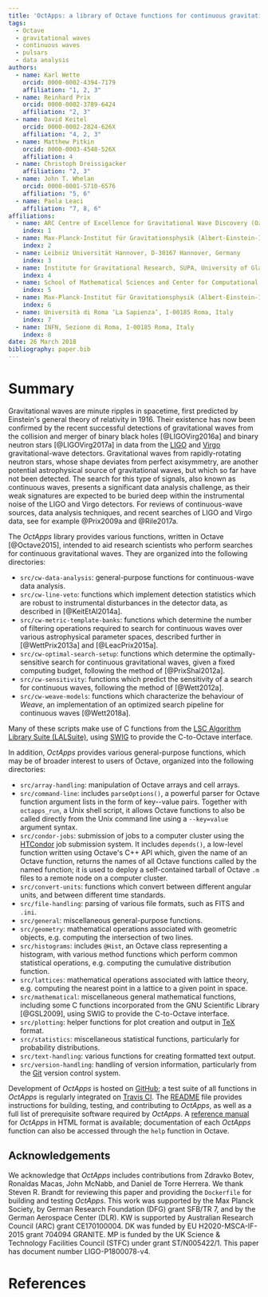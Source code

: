 ```yaml
---
title: 'OctApps: a library of Octave functions for continuous gravitational-wave data analysis'
tags:
  - Octave
  - gravitational waves
  - continuous waves
  - pulsars
  - data analysis
authors:
  - name: Karl Wette
    orcid: 0000-0002-4394-7179
    affiliation: "1, 2, 3"
  - name: Reinhard Prix
    orcid: 0000-0002-3789-6424
    affiliation: "2, 3"
  - name: David Keitel
    orcid: 0000-0002-2824-626X
    affiliation: "4, 2, 3"
  - name: Matthew Pitkin
    orcid: 0000-0003-4548-526X
    affiliation: 4
  - name: Christoph Dreissigacker
    affiliation: "2, 3"
  - name: John T. Whelan
    orcid: 0000-0001-5710-6576
    affiliation: "5, 6"
  - name: Paola Leaci
    affiliation: "7, 8, 6"
affiliations:
  - name: ARC Centre of Excellence for Gravitational Wave Discovery (OzGrav) and Centre for Gravitational Physics, Research School of Physics and Engineering, The Australian National University, ACT 0200, Australia
    index: 1
  - name: Max-Planck-Institut für Gravitationsphysik (Albert-Einstein-Institut), D-30167 Hannover, Germany
    index: 2
  - name: Leibniz Universität Hannover, D-30167 Hannover, Germany
    index: 3
  - name: Institute for Gravitational Research, SUPA, University of Glasgow, Glasgow G12 8QQ, U.K.
    index: 4
  - name: School of Mathematical Sciences and Center for Computational Relativity & Gravitation, Rochester Institute of Technology, Rochester, NY 14623, U.S.A.
    index: 5
  - name: Max-Planck-Institut für Gravitationsphysik (Albert-Einstein-Institut), D-14476 Golm, Germany
    index: 6
  - name: Università di Roma ‘La Sapienza’, I-00185 Roma, Italy
    index: 7
  - name: INFN, Sezione di Roma, I-00185 Roma, Italy
    index: 8
date: 26 March 2018
bibliography: paper.bib
---
```


# Summary

Gravitational waves are minute ripples in spacetime, first predicted by Einstein's general theory of relativity in 1916.
Their existence has now been confirmed by the recent successful detections of gravitational waves from the collision and merger of binary black holes [@LIGOVirg2016a] and binary neutron stars [@LIGOVirg2017a] in data from the [LIGO](https://www.ligo.org) and [Virgo](http://www.virgo-gw.eu) gravitational-wave detectors.
Gravitational waves from rapidly-rotating neutron stars, whose shape deviates from perfect axisymmetry, are another potential astrophysical source of gravitational waves, but which so far have not been detected.
The search for this type of signals, also known as continuous waves, presents a significant data analysis challenge, as their weak signatures are expected to be buried deep within the instrumental noise of the LIGO and Virgo detectors.
For reviews of continuous-wave sources, data analysis techniques, and recent searches of LIGO and Virgo data, see for example @Prix2009a and @Rile2017a.

The *OctApps* library provides various functions, written in Octave [@Octave2015], intended to aid research scientists who perform searches for continuous gravitational waves.
They are organized into the following directories:

- `src/cw-data-analysis`: general-purpose functions for continuous-wave data analysis.
- `src/cw-line-veto`: functions which implement detection statistics which are robust to instrumental disturbances in the detector data, as described in [@KeitEtAl2014a].
- `src/cw-metric-template-banks`: functions which determine the number of filtering operations required to search for continuous waves over various astrophysical parameter spaces, described further in [@WettPrix2013a] and [@LeacPrix2015a].
- `src/cw-optimal-search-setup`: functions which determine the optimally-sensitive search for continuous gravitational waves, given a fixed computing budget, following the method of [@PrixShal2012a].
- `src/cw-sensitivity`: functions which predict the sensitivity of a search for continuous waves, following the method of [@Wett2012a].
- `src/cw-weave-models`: functions which characterize the behaviour of *Weave*, an implementation of an optimized search pipeline for continuous waves [@Wett2018a].

Many of these scripts make use of C functions from the [LSC Algorithm Library Suite (LALSuite)](https://wiki.ligo.org/DASWG/LALSuite), using [SWIG](http://www.swig.org) to provide the C-to-Octave interface.

In addition, *OctApps* provides various general-purpose functions, which may be of broader interest to users of Octave, organized into the following directories:

- `src/array-handling`: manipulation of Octave arrays and cell arrays.
- `src/command-line`: includes `parseOptions()`, a powerful parser for Octave function argument lists in the form of key--value pairs. Together with `octapps_run`, a Unix shell script, it allows Octave functions to also be called directly from the Unix command line using a `--key=value` argument syntax.
- `src/condor-jobs`: submission of jobs to a computer cluster using the [HTCondor](https://research.cs.wisc.edu/htcondor) job submission system. It includes `depends()`, a low-level function written using Octave's C++ API which, given the name of an Octave function, returns the names of all Octave functions called by the named function; it is used to deploy a self-contained tarball of Octave `.m` files to a remote node on a computer cluster.
- `src/convert-units`: functions which convert between different angular units, and between different time standards.
- `src/file-handling`: parsing of various file formats, such as FITS and `.ini`.
- `src/general`: miscellaneous general-purpose functions.
- `src/geometry`: mathematical operations associated with geometric objects, e.g. computing the intersection of two lines.
- `src/histograms`: includes `@Hist`, an Octave class representing a histogram, with various method functions which perform common statistical operations, e.g. computing the cumulative distribution function.
- `src/lattices`: mathematical operations associated with lattice theory, e.g. computing the nearest point in a lattice to a given point in space.
- `src/mathematical`: miscellaneous general mathematical functions, including some C functions incorporated from the GNU Scientific Library [@GSL2009], using SWIG to provide the C-to-Octave interface.
- `src/plotting`: helper functions for plot creation and output in [TeX](https://www.tug.org) format.
- `src/statistics`: miscellaneous statistical functions, particularly for probability distributions.
- `src/text-handling`: various functions for creating formatted text output.
- `src/version-handling`: handling of version information, particularly from the [Git](https://git-scm.com) version control system.

Development of *OctApps* is hosted on [GitHub](https://github.com/octapps/octapps); a test suite of all functions in *OctApps* is regularly integrated on [Travis CI](https://travis-ci.org/octapps/octapps).
The [README](https://github.com/octapps/octapps/blob/master/README.md) file provides instructions for building, testing, and contributing to *OctApps*, as well as a full list of prerequisite software required by *OctApps*.
A [reference manual](https://octapps.github.io) for *OctApps* in HTML format is available; documentation of each *OctApps* function can also be accessed through the `help` function in Octave.

## Acknowledgements

We acknowledge that *OctApps* includes contributions from Zdravko Botev, Ronaldas Macas, John McNabb, and Daniel de Torre Herrera.
We thank Steven R. Brandt for reviewing this paper and providing the `Dockerfile` for building and testing *OctApps*.
This work was supported by the Max Planck Society, by German Research Foundation (DFG) grant SFB/TR 7, and by the German Aerospace Center (DLR).
KW is supported by Australian Research Council (ARC) grant CE170100004.
DK was funded by EU H2020-MSCA-IF-2015 grant 704094 GRANITE.
MP is funded by the UK Science & Technology Facilities Council (STFC) under grant ST/N005422/1.
This paper has document number LIGO-P1800078-v4.

# References
